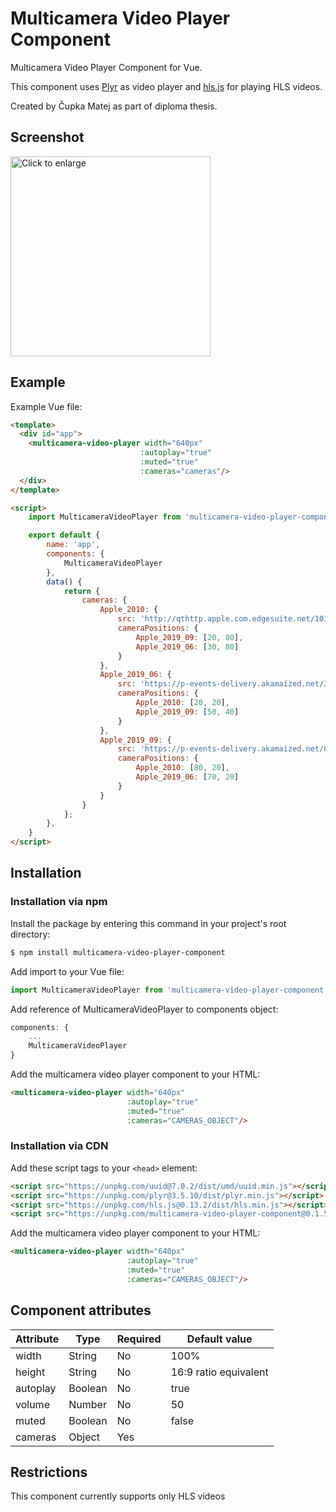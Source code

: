 # Multicamera Video Player Component

Multicamera Video Player Component for Vue.

This component uses [Plyr](https://github.com/sampotts/plyr) as video player and [hls.js](https://github.com/video-dev/hls.js/) for playing HLS videos.

Created by Čupka Matej as part of diploma thesis.

## Screenshot

[<img src="https://github.com/MatoC9/multicamera-video-player-component/raw/master/screenshots/Screenshot.gif" title="Click to enlarge" width="320">](https://github.com/MatoC9/multicamera-video-player-component/raw/master/screenshots/Screenshot.gif)

## Example

Example Vue file:
```html
<template>
  <div id="app">
    <multicamera-video-player width="640px"
                             :autoplay="true"
                             :muted="true"
                             :cameras="cameras"/>
  </div>
</template>

<script>
    import MulticameraVideoPlayer from 'multicamera-video-player-component';

    export default {
        name: 'app',
        components: {
            MulticameraVideoPlayer
        },
        data() {
            return {
                cameras: {
                    Apple_2010: {
                        src: 'http://qthttp.apple.com.edgesuite.net/1010qwoeiuryfg/sl.m3u8',
                        cameraPositions: {
                            Apple_2019_09: [20, 80],
                            Apple_2019_06: [30, 80]
                        }
                    },
                    Apple_2019_06: {
                        src: 'https://p-events-delivery.akamaized.net/3004qzusahnbjppuwydgjzsdyzsippar/m3u8/hls_vod_mvp.m3u8',
                        cameraPositions: {
                            Apple_2010: [20, 20],
                            Apple_2019_09: [50, 40]
                        }
                    },
                    Apple_2019_09: {
                        src: 'https://p-events-delivery.akamaized.net/0208bkzcptukmgbpuqyfyqjhkxxtzwaw/m3u8/hls_vod_mvp.m3u8',
                        cameraPositions: {
                            Apple_2010: [80, 20],
                            Apple_2019_06: [70, 20]
                        }
                    }
                }
            };
        },
    }
</script>
```

## Installation
### Installation via npm
Install the package by entering this command in your project's root directory:
```sh
$ npm install multicamera-video-player-component
```

Add import to your Vue file:
```javascript
import MulticameraVideoPlayer from 'multicamera-video-player-component';
```

Add reference of MulticameraVideoPlayer to components object:
```javascript
components: {
    ...
    MulticameraVideoPlayer
}
```

Add the multicamera video player component to your HTML:
```html
<multicamera-video-player width="640px"
                          :autoplay="true"
                          :muted="true"
                          :cameras="CAMERAS_OBJECT"/>
```

### Installation via CDN
Add these script tags to your `<head>` element: 
```html
<script src="https://unpkg.com/uuid@7.0.2/dist/umd/uuid.min.js"></script>
<script src="https://unpkg.com/plyr@3.5.10/dist/plyr.min.js"></script>
<script src="https://unpkg.com/hls.js@0.13.2/dist/hls.min.js"></script>
<script src="https://unpkg.com/multicamera-video-player-component@0.1.5/dist/multicamera-video-player.min.js"></script>
```

Add the multicamera video player component to your HTML:
```html
<multicamera-video-player width="640px"
                          :autoplay="true"
                          :muted="true"
                          :cameras="CAMERAS_OBJECT"/>
```

## Component attributes

| Attribute | Type    | Required | Default value         |
| --------- | ------- | -------- | --------------------- |
| width     | String  | No       | 100%                  |
| height    | String  | No       | 16:9 ratio equivalent |
| autoplay  | Boolean | No       | true                  |
| volume    | Number  | No       | 50                    |
| muted     | Boolean | No       | false                 |
| cameras   | Object  | Yes      |                       |

## Restrictions
This component currently supports only HLS videos

